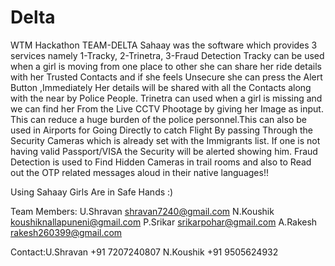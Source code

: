 # Delta
WTM Hackathon
                                                         TEAM-DELTA
Sahaay was the software which provides 3 services namely
1-Tracky,
2-Trinetra,
3-Fraud Detection
Tracky can be used when a girl is moving from one place to other she can share her ride details with her Trusted Contacts and if she feels Unsecure she can press the Alert Button ,Immediately Her details will be shared with all the Contacts along with the near by Police People.
Trinetra can used when a girl is missing and we can find her From the Live CCTV Phootage by giving her Image as input. This can reduce a huge burden of the police personnel.This can also be used in Airports for Going Directly to catch Flight By passing Through the Security Cameras which is already set with the Immigrants list. If one is not having valid Passport/VISA the Security will be alerted showing him.
Fraud Detection is used to Find Hidden Cameras in trail rooms and also to Read out the OTP related messages aloud in their native languages!!


Using Sahaay Girls Are in Safe Hands :)

Team Members:
U.Shravan                shravan7240@gmail.com
N.Koushik                koushiknallapuneni@gmail.com
P.Srikar                 srikarpohar@gmail.com
A.Rakesh                 rakesh260399@gmail.com



Contact:U.Shravan     +91 7207240807
        N.Koushik     +91 9505624932

